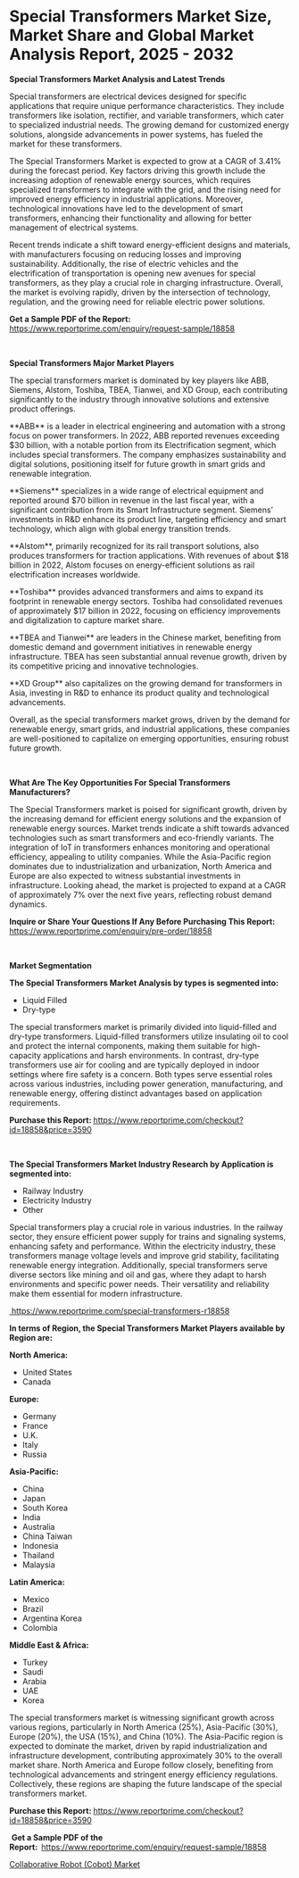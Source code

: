 <p><h1>Special Transformers Market Size, Market Share and Global Market Analysis Report, 2025 - 2032</h1></p><p><strong>Special Transformers Market Analysis and Latest Trends</strong></p>
<p><p>Special transformers are electrical devices designed for specific applications that require unique performance characteristics. They include transformers like isolation, rectifier, and variable transformers, which cater to specialized industrial needs. The growing demand for customized energy solutions, alongside advancements in power systems, has fueled the market for these transformers.</p><p>The Special Transformers Market is expected to grow at a CAGR of 3.41% during the forecast period. Key factors driving this growth include the increasing adoption of renewable energy sources, which requires specialized transformers to integrate with the grid, and the rising need for improved energy efficiency in industrial applications. Moreover, technological innovations have led to the development of smart transformers, enhancing their functionality and allowing for better management of electrical systems.</p><p>Recent trends indicate a shift toward energy-efficient designs and materials, with manufacturers focusing on reducing losses and improving sustainability. Additionally, the rise of electric vehicles and the electrification of transportation is opening new avenues for special transformers, as they play a crucial role in charging infrastructure. Overall, the market is evolving rapidly, driven by the intersection of technology, regulation, and the growing need for reliable electric power solutions.</p></p>
<p><strong>Get a Sample PDF of the Report:&nbsp;</strong> <a href="https://www.reportprime.com/enquiry/request-sample/18858?utm_campaign=3120&utm_medium=2&utm_source=Github&utm_content=ia&utm_term=19032025&utm_id=special-transformers">https://www.reportprime.com/enquiry/request-sample/18858</a></p>
<p>&nbsp;</p>
<p><strong>Special Transformers Major Market Players</strong></p>
<p><p>The special transformers market is dominated by key players like ABB, Siemens, Alstom, Toshiba, TBEA, Tianwei, and XD Group, each contributing significantly to the industry through innovative solutions and extensive product offerings.</p><p>**ABB** is a leader in electrical engineering and automation with a strong focus on power transformers. In 2022, ABB reported revenues exceeding $30 billion, with a notable portion from its Electrification segment, which includes special transformers. The company emphasizes sustainability and digital solutions, positioning itself for future growth in smart grids and renewable integration.</p><p>**Siemens** specializes in a wide range of electrical equipment and reported around $70 billion in revenue in the last fiscal year, with a significant contribution from its Smart Infrastructure segment. Siemens’ investments in R&D enhance its product line, targeting efficiency and smart technology, which align with global energy transition trends.</p><p>**Alstom**, primarily recognized for its rail transport solutions, also produces transformers for traction applications. With revenues of about $18 billion in 2022, Alstom focuses on energy-efficient solutions as rail electrification increases worldwide.</p><p>**Toshiba** provides advanced transformers and aims to expand its footprint in renewable energy sectors. Toshiba had consolidated revenues of approximately $17 billion in 2022, focusing on efficiency improvements and digitalization to capture market share.</p><p>**TBEA and Tianwei** are leaders in the Chinese market, benefiting from domestic demand and government initiatives in renewable energy infrastructure. TBEA has seen substantial annual revenue growth, driven by its competitive pricing and innovative technologies.</p><p>**XD Group** also capitalizes on the growing demand for transformers in Asia, investing in R&D to enhance its product quality and technological advancements.</p><p>Overall, as the special transformers market grows, driven by the demand for renewable energy, smart grids, and industrial applications, these companies are well-positioned to capitalize on emerging opportunities, ensuring robust future growth.</p></p>
<p>&nbsp;</p>
<p><strong>What Are The Key Opportunities For Special Transformers Manufacturers?</strong></p>
<p><p>The Special Transformers market is poised for significant growth, driven by the increasing demand for efficient energy solutions and the expansion of renewable energy sources. Market trends indicate a shift towards advanced technologies such as smart transformers and eco-friendly variants. The integration of IoT in transformers enhances monitoring and operational efficiency, appealing to utility companies. While the Asia-Pacific region dominates due to industrialization and urbanization, North America and Europe are also expected to witness substantial investments in infrastructure. Looking ahead, the market is projected to expand at a CAGR of approximately 7% over the next five years, reflecting robust demand dynamics.</p></p>
<p><strong>Inquire or Share Your Questions If Any Before Purchasing This Report:</strong> <a href="https://www.reportprime.com/enquiry/pre-order/18858?utm_campaign=3120&utm_medium=2&utm_source=Github&utm_content=ia&utm_term=19032025&utm_id=special-transformers">https://www.reportprime.com/enquiry/pre-order/18858</a></p>
<p>&nbsp;</p>
<p><strong>Market Segmentation</strong></p>
<p><strong>The Special Transformers Market Analysis by types is segmented into:</strong></p>
<p><ul><li>Liquid Filled</li><li>Dry-type</li></ul></p>
<p><p>The special transformers market is primarily divided into liquid-filled and dry-type transformers. Liquid-filled transformers utilize insulating oil to cool and protect the internal components, making them suitable for high-capacity applications and harsh environments. In contrast, dry-type transformers use air for cooling and are typically deployed in indoor settings where fire safety is a concern. Both types serve essential roles across various industries, including power generation, manufacturing, and renewable energy, offering distinct advantages based on application requirements.</p></p>
<p><strong>Purchase this Report:&nbsp;</strong><a href="https://www.reportprime.com/checkout?id=18858&price=3590&utm_campaign=3120&utm_medium=2&utm_source=Github&utm_content=ia&utm_term=19032025&utm_id=special-transformers">https://www.reportprime.com/checkout?id=18858&price=3590</a></p>
<p>&nbsp;</p>
<p><strong>The Special Transformers Market Industry Research by Application is segmented into:</strong></p>
<p><ul><li>Railway Industry</li><li>Electricity Industry</li><li>Other</li></ul></p>
<p><p>Special transformers play a crucial role in various industries. In the railway sector, they ensure efficient power supply for trains and signaling systems, enhancing safety and performance. Within the electricity industry, these transformers manage voltage levels and improve grid stability, facilitating renewable energy integration. Additionally, special transformers serve diverse sectors like mining and oil and gas, where they adapt to harsh environments and specific power needs. Their versatility and reliability make them essential for modern infrastructure.</p></p>
<p><a href="https://www.reportprime.com/special-transformers-r18858?utm_campaign=3120&utm_medium=2&utm_source=Github&utm_content=ia&utm_term=19032025&utm_id=special-transformers">&nbsp;https://www.reportprime.com/special-transformers-r18858</a></p>
<p><strong>In terms of Region, the Special Transformers Market Players available by Region are:</strong></p>
<p>
    <p> <strong> North America: </strong>
        <ul>
            <li>United States</li>
            <li>Canada</li>
        </ul>
        </p> 
    <p> <strong> Europe: </strong>
        <ul>
            <li>Germany</li>
            <li>France</li>
            <li>U.K.</li>
            <li>Italy</li>
            <li>Russia</li>
        </ul>
        </p> 
    <p> <strong> Asia-Pacific: </strong>
        <ul>
            <li>China</li>
            <li>Japan</li>
            <li>South Korea</li>
            <li>India</li>
            <li>Australia</li>
            <li>China Taiwan</li>
            <li>Indonesia</li>
            <li>Thailand</li>
            <li>Malaysia</li>
        </ul>
        </p> 
    <p> <strong> Latin America: </strong>
        <ul>
            <li>Mexico</li>
            <li>Brazil</li>
            <li>Argentina Korea</li>
            <li>Colombia</li>
        </ul>
        </p> 
    <p> <strong> Middle East & Africa: </strong>
        <ul>
            <li>Turkey</li>
            <li>Saudi</li>
            <li>Arabia</li>
            <li>UAE</li>
            <li>Korea</li>
        </ul>
    </p>
    </p>
<p><p>The special transformers market is witnessing significant growth across various regions, particularly in North America (25%), Asia-Pacific (30%), Europe (20%), the USA (15%), and China (10%). The Asia-Pacific region is expected to dominate the market, driven by rapid industrialization and infrastructure development, contributing approximately 30% to the overall market share. North America and Europe follow closely, benefiting from technological advancements and stringent energy efficiency regulations. Collectively, these regions are shaping the future landscape of the special transformers market.</p></p>
<p><strong>Purchase this Report: </strong><a href="https://www.reportprime.com/checkout?id=18858&price=3590&utm_campaign=3120&utm_medium=2&utm_source=Github&utm_content=ia&utm_term=19032025&utm_id=special-transformers">https://www.reportprime.com/checkout?id=18858&price=3590</a></p>
<p>&nbsp;<strong>Get a Sample PDF of the Report:&nbsp;&nbsp;</strong><a href="https://www.reportprime.com/enquiry/request-sample/18858?utm_campaign=3120&utm_medium=2&utm_source=Github&utm_content=ia&utm_term=19032025&utm_id=special-transformers">https://www.reportprime.com/enquiry/request-sample/18858</a></p>
<p><strong></strong></p>
<p><p><a href="https://github.com/anggigpps/Market-Research-Report-List-1/blob/main/collaborative-robot-cobot-market.md?utm_campaign=3120&utm_medium=2&utm_source=Github&utm_content=ia&utm_term=19032025&utm_id=special-transformers">Collaborative Robot (Cobot) Market</a></p></p>
